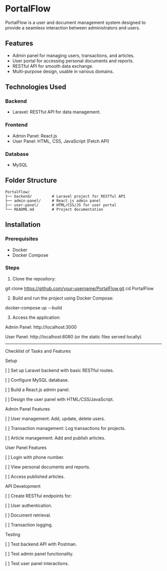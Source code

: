 # PortalFlow  

PortalFlow is a user and document management system designed to provide a seamless interaction between administrators and users.  

## Features  
- Admin panel for managing users, transactions, and articles.  
- User portal for accessing personal documents and reports.  
- RESTful API for smooth data exchange.  
- Multi-purpose design, usable in various domains.  

## Technologies Used  
### Backend  
- Laravel: RESTful API for data management.  
### Frontend  
- Admin Panel: React.js  
- User Panel: HTML, CSS, JavaScript (Fetch API)  
### Database  
- MySQL  

## Folder Structure
```
PortalFlow/
├── backend/         # Laravel project for RESTful API
├── admin-panel/     # React.js admin panel
├── user-panel/      # HTML/CSS/JS for user portal
└── README.md        # Project documentation
```
## Installation  
### Prerequisites  
- Docker
- Docker Compose 

### Steps  
1. Clone the repository:

git clone https://github.com/your-username/PortalFlow.git
cd PortalFlow


2. Build and run the project using Docker Compose:

docker-compose up --build


3. Access the application:

Admin Panel: http://localhost:3000

User Panel: http://localhost:8080 (or the static files served locally)


---

Checklist of Tasks and Features

Setup

[ ] Set up Laravel backend with basic RESTful routes.

[ ] Configure MySQL database.

[ ] Build a React.js admin panel.

[ ] Design the user panel with HTML/CSS/JavaScript.


Admin Panel Features

[ ] User management: Add, update, delete users.

[ ] Transaction management: Log transactions for projects.

[ ] Article management: Add and publish articles.


User Panel Features

[ ] Login with phone number.

[ ] View personal documents and reports.

[ ] Access published articles.


API Development

[ ] Create RESTful endpoints for:

[ ] User authentication.

[ ] Document retrieval.

[ ] Transaction logging.



Testing

[ ] Test backend API with Postman.

[ ] Test admin panel functionality.

[ ] Test user panel interactions.
